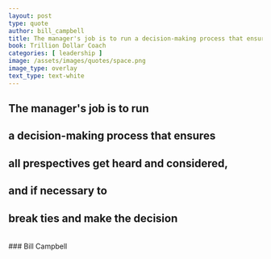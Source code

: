 ```yaml
---
layout: post
type: quote
author: bill_campbell
title: The manager's job is to run a decision-making process that ensures all prespectives get heard and considered, and if necessary to break ties and make the decision
book: Trillion Dollar Coach
categories: [ leadership ]
image: /assets/images/quotes/space.png
image_type: overlay
text_type: text-white
---
```

## The manager's job is to run 
## a decision-making process that ensures 
## all prespectives get heard and considered,
## and if necessary to 
## break ties and make the decision
<br/>
### Bill Campbell